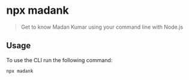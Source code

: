 # npx madank

> Get to know Madan Kumar using your command line with Node.js

## Usage

To use the CLI run the following command:

```sh
npx madank
```
